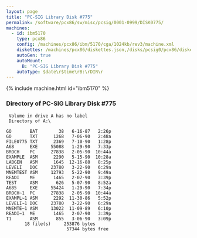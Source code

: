 ```yaml
---
layout: page
title: "PC-SIG Library Disk #775"
permalink: /software/pcx86/sw/misc/pcsig/0001-0999/DISK0775/
machines:
  - id: ibm5170
    type: pcx86
    config: /machines/pcx86/ibm/5170/cga/1024kb/rev3/machine.xml
    diskettes: /machines/pcx86/diskettes.json,/disks/pcsig0/pcx86/diskettes.json
    autoGen: true
    autoMount:
      B: "PC-SIG Library Disk #775"
    autoType: $date\r$time\rB:\rDIR\r
---
```


{% include machine.html id="ibm5170" %}

### Directory of PC-SIG Library Disk #775

     Volume in drive A has no label
     Directory of A:\

    GO       BAT        38   6-16-87   2:26p
    GO       TXT      1268   7-06-90   2:48a
    FILE0775 TXT      2369   7-10-90   1:28p
    A68      EXE     55088   1-29-90   7:33p
    BROCH    PC      27838   2-05-90  10:44a
    EXAMPLE  ASM      2290   5-15-90  10:28a
    LABGEN   ASM      1645  12-16-88   8:25p
    LEVELI   DOC     23780   3-22-90   6:29a
    MNEMTEST ASM     12793   5-22-90   9:49a
    READI    ME       1465   2-07-90   3:39p
    TEST     ASM       626   5-07-90   8:52a
    A685     EXE     55424   1-29-90   7:34p
    BROCH~1  PC      27838   2-05-90  10:44a
    EXAMPL~1 ASM      2292  11-30-86   5:52p
    LEVELI~1 DOC     23780   3-22-90   6:29a
    MNEMTE~1 ASM     13022  11-09-89   6:10p
    READI~1  ME       1465   2-07-90   3:39p
    T1       ASM       855   3-06-90   3:09p
           18 file(s)     253876 bytes
                           57344 bytes free
